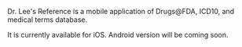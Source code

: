 Dr. Lee's Reference is a mobile application of Drugs@FDA, ICD10, and medical terms database.

It is currently available for iOS. Android version will be coming soon.